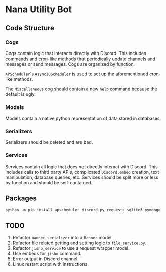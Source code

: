 # Nana Utility Bot

## Code Structure

### Cogs
Cogs contain logic that interacts directly with Discord. This includes 
commands and cron-like methods that periodically update channels and
messages or send messages. Cogs are organized by function.

`APScheduler`'s `AsyncIOScheduler` is used to set up the aforementioned
cron-like methods.

The `Miscellaneous` cog should contain a new `help` command because the
default is ugly.

### Models
Models contain a native python representation of data stored in databases.

### Serializers
Serializers should be deleted and are bad.

### Services
Services contain all logic that does not directly interact with Discord.
This includes calls to third party APIs, complicated `Discord.embed`
creation, text manipulation, database queries, etc. Services should be
split more or less by function and should be self-contained. 

## Packages

```commandline
python -m pip install apscheduler discord.py requests sqlite3 pymongo
```

## TODO

1. Refactor `banner_serializer` into a `Banner` model.
2. Refactor file related getting and setting logic to `file_service.py`.
3. Refactor `jisho_service` to use a request wrapper model.
4. Use embeds for `jisho` command.
5. Error output in Discord channel.
6. Linux restart script with instructions. 
